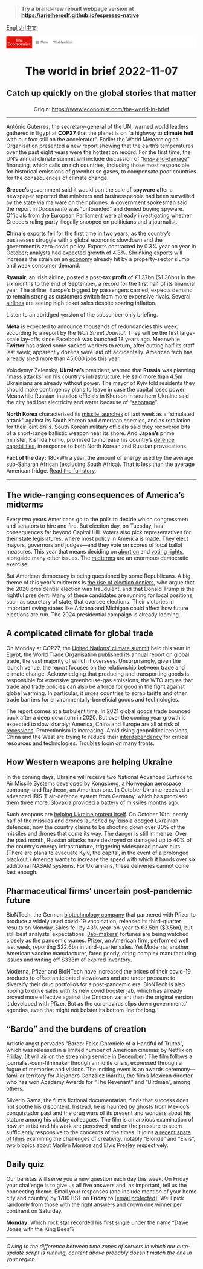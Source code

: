 > **Try a brand-new rebuilt webpage version at https://arielherself.github.io/espresso-native**

[English](https://github.com/arielherself/espresso/blob/main/README.md)|[中文](https://github-com.translate.goog/arielherself/espresso/blob/main/README.md?_x_tr_sl=en&_x_tr_tl=zh-CN&_x_tr_hl=zh-CN&_x_tr_pto=wapp)



![The Economist](menubar.png)

# <p align="center">The world in brief 2022-11-07</p>

## <p align="center">Catch up quickly on the global stories that matter</p>

<p align="center">Origin: <a href="https://www.economist.com/the-world-in-brief">https://www.economist.com/the-world-in-brief</a><hr>

António Guterres, the secretary-general of the UN, warned world leaders gathered in Egypt at <strong>COP27</strong> that the planet is on “a highway to <strong>climate hell</strong> with our foot still on the accelerator”. Earlier the World Meteorological Organisation presented a new report showing that the earth’s temperatures over the past eight years were the hottest on record. For the first time, the UN’s annual climate summit will include discussion of “[loss-and-damage](https://www.economist.com/the-economist-explains/2022/10/03/what-is-climate-loss-and-damage)” financing, which calls on rich countries, including those most responsible for historical emissions of greenhouse gases, to compensate poor countries for the consequences of climate change.

<strong>Greece’s </strong>government said it would ban the sale of <strong>spyware</strong> after a newspaper reported that ministers and businesspeople had been surveilled by the state via malware on their phones. A government spokesman said the report in <em>Documento</em> was “unfounded” and denied buying spyware. Officials from the European Parliament were already investigating whether Greece’s ruling party illegally snooped on politicians and a journalist.

<strong>China</strong>’<strong>s</strong> exports fell for the first time in two years, as the country’s businesses struggle with a global economic slowdown and the government’s zero-covid policy. Exports contracted by 0.3% year on year in October; analysts had expected growth of 4.3%. Shrinking exports will increase the strain on an [economy](https://www.economist.com/finance-and-economics/2022/09/20/chinas-rulers-seem-resigned-to-a-slowing-economy) already hit by a property-sector slump and weak consumer demand.

<strong>Ryanair</strong>, an Irish airline, posted a post-tax <strong>profit</strong> of €1.37bn ($1.36bn) in the six months to the end of September, a record for the first half of its financial year. The airline, Europe’s biggest by passengers carried, expects demand to remain strong as customers switch from more expensive rivals. Several [airlines](https://www.economist.com/business/2022/06/09/air-travel-is-taking-flight-again) are seeing high ticket sales despite soaring inflation.

Listen to an abridged version of the subscriber-only briefing.

<strong>Meta</strong> is expected to announce thousands of redundancies this week, according to a report by the <em>Wall Street Journal</em>. They will be the first large-scale lay-offs since Facebook was launched 18 years ago. Meanwhile <strong>Twitter</strong> has asked some sacked workers to return, after cutting half its staff last week; apparently dozens were laid off accidentally. American tech has already shed more than [45,000 jobs](https://www.economist.com/business/2022/10/31/what-went-wrong-with-snap-netflix-and-uber) this year.

Volodymyr Zelensky, <strong>Ukraine’s</strong> president, warned that <strong>Russia</strong> was planning “mass attacks” on his country’s infrastructure. He said more than 4.5m Ukrainians are already without power. The mayor of Kyiv told residents they should make contingency plans to leave in case the capital loses power. Meanwhile Russian-installed officials in Kherson in southern Ukraine said the city had lost electricity and water because of “[sabotage](https://www.economist.com/international/2022/10/20/vladimir-putin-says-the-worlds-energy-infrastructure-is-at-risk)”.

<strong>North Korea</strong> characterised its [missile launches](https://www.economist.com/asia/2022/10/18/north-korea-is-preparing-for-another-nuclear-test-or-many) of last week as a “simulated attack” against its South Korean and American enemies, and as retaliation for their joint drills. South Korean military officials said they recovered bits of a short-range ballistic weapon near its shore. And <strong>Japan’s </strong>prime minister, Kishida Fumio, promised to increase his country’s [defence capabilities](https://www.economist.com/asia/2022/09/13/war-in-ukraine-has-bolstered-japans-support-for-a-stronger-army), in response to both North Korean and Russian provocations.

<strong>Fact of the day:</strong> 180kWh a year, the amount of energy used by the average sub-Saharan African (excluding South Africa). That is less than the average American fridge. [Read the full story](https://www.economist.com/middle-east-and-africa/2022/11/03/africa-will-remain-poor-unless-it-uses-more-energy). 

----------

## The wide-ranging consequences of America’s midterms

Every two years Americans go to the polls to decide which congressmen and senators to hire and fire. But election day, on Tuesday, has consequences far beyond Capitol Hill. Voters also pick representatives for their state legislatures, where most policy in America is made. They elect mayors, governors and judges—and they vote on scores of local ballot measures. This year that means deciding on [abortion](https://www.economist.com/united-states/2022/09/22/republicans-abortion-proposal-could-backfire) and [voting rights](https://www.economist.com/the-economist-explains/2022/10/20/how-americas-midterms-could-reshape-the-courts), alongside many other issues. The [midterms](https://www.economist.com/mid-terms-2022) are an enormous democratic exercise.

But American democracy is being questioned by some Republicans. A big theme of this year’s midterms is [the rise of election deniers](https://www.economist.com/graphic-detail/2022/11/01/arizonas-midterm-races-are-full-of-election-deniers), who argue that the 2020 presidential election was fraudulent, and that Donald Trump is the rightful president. Many of these candidates are running for local positions, such as secretary of state, that oversee elections. Their victories in important swing states like Arizona and Michigan could affect how future elections are run. The 2024 presidential campaign is already looming. 

## A complicated climate for global trade

On Monday at COP27, the [United Nations’ climate summit](https://www.economist.com/films/2022/11/04/cop27-time-for-action) held this year in Egypt, the World Trade Organisation published its annual report on global trade, the vast majority of which it oversees. Unsurprisingly, given the launch venue, the report focuses on the relationship between trade and climate change. Acknowledging that producing and transporting goods is responsible for extensive greenhouse-gas emissions, the WTO argues that trade and trade policies can also be a force for good in the fight against global warming. In particular, it urges countries to scrap tariffs and other trade barriers for environmentally-beneficial goods and technologies.

The report comes at a turbulent time. In 2021 global goods trade bounced back after a deep downturn in 2020. But over the coming year growth is expected to slow sharply; America, China and Europe are all at risk of [recessions](https://www.economist.com/recession). Protectionism is increasing. Amid rising geopolitical tensions, China and the West are trying to reduce their [interdependency](https://www.economist.com/special-report/2022/10/10/why-america-and-europe-fret-about-china-turning-inwards) for critical resources and technologies. Troubles loom on many fronts. 

## How Western weapons are helping Ukraine

In the coming days, Ukraine will receive two National Advanced Surface to Air Missile Systems developed by Kongsberg, a Norwegian aerospace company, and Raytheon, an American one. In October Ukraine received an advanced IRIS-T air-defence system from Germany, which has promised them three more. Slovakia provided a battery of missiles months ago.

Such weapons are [helping Ukraine protect itself](https://www.economist.com/europe/2022/11/06/western-air-defence-systems-help-ukraine-shoot-down-more-missiles). On October 10th, nearly half of the missiles and drones launched by Russia dodged Ukrainian defences; now the country claims to be shooting down over 80% of the missiles and drones that come its way. The danger is still immense. Over the past month, Russian attacks have destroyed or damaged up to 40% of the country’s energy infrastructure, triggering widespread power cuts. (There are plans to evacuate Kyiv, the capital, in the event of a prolonged blackout.) America wants to increase the speed with which it hands over six additional NASAM systems. For Ukrainians, these deliveries cannot come fast enough. 

## Pharmaceutical firms’ uncertain post-pandemic future

BioNTech, the German [biotechnology company](https://www.economist.com/business/2022/08/10/after-a-covid-fuelled-adrenaline-rush-biotech-is-crashing) that partnered with Pfizer to produce a widely used covid-19 vaccination, released its third-quarter results on Monday. Sales fell by 43% year-on-year to €3.5bn ($3.5bn), but still beat analysts’ expectations. [Jab-makers’](https://www.economist.com/graphic-detail/2022/07/13/which-covid-19-vaccine-saved-the-most-lives-in-2021) fortunes are being watched closely as the pandemic wanes. Pfizer, an American firm, performed well last week, reporting $22.6bn in third-quarter sales. Yet Moderna, another American vaccine manufacturer, fared poorly, citing complex manufacturing issues and writing off $333m of expired inventory.

Moderna, Pfizer and BioNTech have increased the prices of their covid-19 products to offset anticipated slowdowns and are under pressure to diversify their drug portfolios for a post-pandemic era. BioNTech is also hoping to drive sales with its new covid booster jab, which has already proved more effective against the Omicron variant than the original version it developed with Pfizer. But as the coronavirus slips down governments’ agendas, even that might not bolster its bottom line for long.

## “Bardo” and the burdens of creation

Artistic angst pervades “Bardo: False Chronicle of a Handful of Truths”, which was released in a limited number of American cinemas by Netflix on Friday. (It will air on the streaming service in December.) The film follows a journalist-cum-filmmaker through a midlife crisis, expressed through a fugue of memories and visions. The inciting event is an awards ceremony—familiar territory for Alejandro González Iñárritu, the film’s Mexican director who has won Academy Awards for “The Revenant” and “Birdman”, among others.

Silverio Gama, the film’s fictional documentarian, finds that success does not soothe his discontent. Instead, he is haunted by ghosts from Mexico’s conquistador past and the drug wars of its present and wonders about his stature among his clubby colleagues. The film is an anxious examination of how an artist and his work are perceived, and on the pressure to seem sufficiently responsive to the concerns of the times. It joins [a recent spate of films](https://www.economist.com/culture/2022/10/28/tar-official-competition-and-bardo-probe-creative-integrity) examining the challenges of creativity, notably “Blonde” and “Elvis”, two biopics about Marilyn Monroe and Elvis Presley respectively.

## Daily quiz

Our baristas will serve you a new question each day this week. On Friday your challenge is to give us all five answers and, as important, tell us the connecting theme. Email your responses (and include mention of your home city and country) by 1700 BST on <strong>Friday</strong> to [<span class="__cf_email__" data-cfemail="5f0e2a36251a2c2f2d3a2c2c301f3a3c30313032362c2b713c3032">[email&#160;protected]</span>](https://mail.google.com/mail/?view=cm&amp;fs=1&amp;tf=1&amp;to=QuizEspresso@economist.com). We’ll pick randomly from those with the right answers and crown one winner per continent on Saturday.

<strong>Monday: </strong>Which rock star recorded his first single under the name “Davie Jones with the King Bees”?   


----------

*Owing to the difference between time zones of servers in which our auto-update script is running, content above probably doesn't match the one in your region.*
